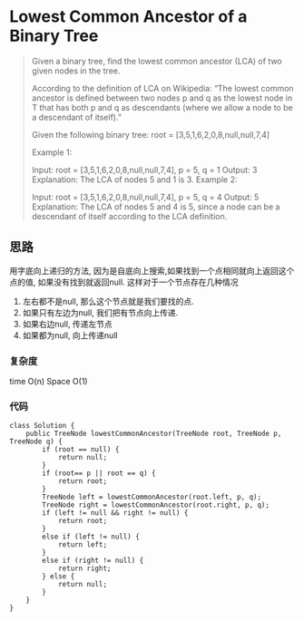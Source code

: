 # Lowest Common Ancestor of a Binary Tree

> Given a binary tree, find the lowest common ancestor (LCA) of two given nodes in the tree.
> 
> According to the definition of LCA on Wikipedia: “The lowest common ancestor is defined between two nodes p and q as the lowest node in T that has both p and q as descendants (where we allow a node to be a descendant of itself).”
> 
> Given the following binary tree:  root = [3,5,1,6,2,0,8,null,null,7,4]
> 
> 
>  
> 
> Example 1:
> 
> Input: root = [3,5,1,6,2,0,8,null,null,7,4], p = 5, q = 1
> Output: 3
> Explanation: The LCA of nodes 5 and 1 is 3.
> Example 2:
> 
> Input: root = [3,5,1,6,2,0,8,null,null,7,4], p = 5, q = 4
> Output: 5
> Explanation: The LCA of nodes 5 and 4 is 5, since a node can be a descendant of itself according to the LCA definition.

## 思路
用字底向上递归的方法, 因为是自底向上搜索,如果找到一个点相同就向上返回这个点的值, 如果没有找到就返回null. 这样对于一个节点存在几种情况 

1. 左右都不是null, 那么这个节点就是我们要找的点. 
2. 如果只有左边为null, 我们把有节点向上传递.
3. 如果右边null, 传递左节点 
4. 如果都为null, 向上传递null

### 复杂度
time O(n) Space O(1)
### 代码
```
class Solution {
    public TreeNode lowestCommonAncestor(TreeNode root, TreeNode p, TreeNode q) {
        if (root == null) {
            return null;
        }
        if (root== p || root == q) {
            return root;
        }
        TreeNode left = lowestCommonAncestor(root.left, p, q);
        TreeNode right = lowestCommonAncestor(root.right, p, q);
        if (left != null && right != null) {
            return root;
        }
        else if (left != null) {
            return left;
        } 
        else if (right != null) {
            return right;
        } else {
            return null;
        }
    }
}
```